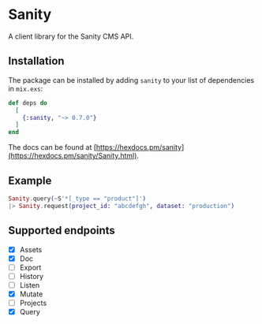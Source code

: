 # Sanity

A client library for the Sanity CMS API.

## Installation

The package can be installed by adding `sanity` to your list of dependencies in `mix.exs`:

```elixir
def deps do
  [
    {:sanity, "~> 0.7.0"}
  ]
end
```

The docs can be found at [https://hexdocs.pm/sanity](https://hexdocs.pm/sanity/Sanity.html).

## Example

```elixir
Sanity.query(~S'*[_type == "product"]')
|> Sanity.request(project_id: "abcdefgh", dataset: "production")
```

## Supported endpoints

- [x] Assets
- [x] Doc
- [ ] Export
- [ ] History
- [ ] Listen
- [x] Mutate
- [ ] Projects
- [x] Query
